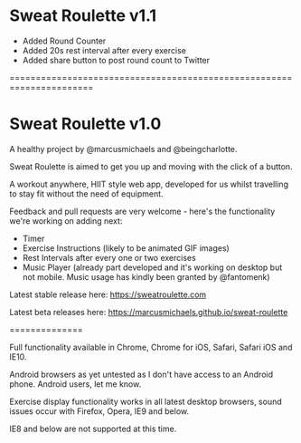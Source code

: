 # Sweat Roulette v1.1

- Added Round Counter
- Added 20s rest interval after every exercise
- Added share button to post round count to Twitter

======================================================================

# Sweat Roulette v1.0

A healthy project by @marcusmichaels and @beingcharlotte.

Sweat Roulette is aimed to get you up and moving with the click of a button.

A workout anywhere, HIIT style web app, developed for us whilst travelling to stay fit without the need of equipment.

Feedback and pull requests are very welcome - here's the functionality we're working on adding next:

- Timer
- Exercise Instructions (likely to be animated GIF images)
- Rest Intervals after every one or two exercises
- Music Player (already part developed and it's working on desktop but not mobile. Music usage has kindly been granted by @fantomenk)

Latest stable release here: https://sweatroulette.com

Latest beta releases here: https://marcusmichaels.github.io/sweat-roulette

==============

Full functionality available in Chrome, Chrome for iOS, Safari, Safari iOS and IE10.

Android browsers as yet untested as I don't have access to an Android phone. Android users, let me know.

Exercise display functionality works in all latest desktop browsers, sound issues occur with Firefox, Opera, IE9 and below.

IE8 and below are not supported at this time.
